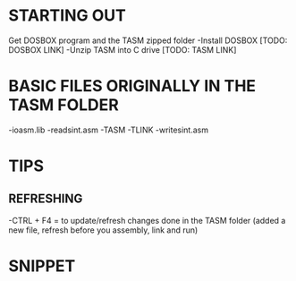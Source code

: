 

# STARTING OUT
Get DOSBOX program and the TASM zipped folder
-Install DOSBOX  [TODO: DOSBOX LINK]
-Unzip TASM into C drive [TODO: TASM LINK]

# BASIC FILES ORIGINALLY IN THE TASM FOLDER 
-ioasm.lib
-readsint.asm
-TASM
-TLINK
-writesint.asm

# TIPS
## REFRESHING
-CTRL + F4 = to update/refresh changes done in the TASM folder (added a new file, refresh before you assembly, link and run)  

# SNIPPET

